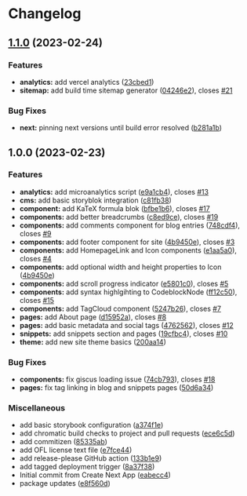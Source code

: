 # Changelog

## [1.1.0](https://github.com/Zyzle/zyzle.dev/compare/v1.0.0...v1.1.0) (2023-02-24)


### Features

* **analytics:** add vercel analytics ([23cbed1](https://github.com/Zyzle/zyzle.dev/commit/23cbed1e340e89cb6de7cc88853d54b2c3073b4d))
* **sitemap:** add build time sitemap generator ([04246e2](https://github.com/Zyzle/zyzle.dev/commit/04246e23e22f2eedb97eb4e664cd1f077e664850)), closes [#21](https://github.com/Zyzle/zyzle.dev/issues/21)


### Bug Fixes

* **next:** pinning next versions until build error resolved ([b281a1b](https://github.com/Zyzle/zyzle.dev/commit/b281a1bec3469d6f95975ccf23c45aaa6d53131f))

## 1.0.0 (2023-02-23)


### Features

* **analytics:** add microanalytics script ([e9a1cb4](https://github.com/Zyzle/zyzle.dev/commit/e9a1cb48c5f2a19dbb8feb3d1544ad7a945b84eb)), closes [#13](https://github.com/Zyzle/zyzle.dev/issues/13)
* **cms:** add basic storyblok integration ([c81fb38](https://github.com/Zyzle/zyzle.dev/commit/c81fb38b285c0cd8946b1e9c5af483f6732d002a))
* **component:** add KaTeX formula blok ([bfbe1b6](https://github.com/Zyzle/zyzle.dev/commit/bfbe1b68348e0d1fc39eacf90f3758437f6b8382)), closes [#17](https://github.com/Zyzle/zyzle.dev/issues/17)
* **components:** add better breadcrumbs ([c8ed9ce](https://github.com/Zyzle/zyzle.dev/commit/c8ed9cef2ed8d018ee0cffa94efd5f2bcb273caa)), closes [#19](https://github.com/Zyzle/zyzle.dev/issues/19)
* **components:** add comments component for blog entries ([748cdf4](https://github.com/Zyzle/zyzle.dev/commit/748cdf4a6672c512a2eae2115d666fd40ef10e5d)), closes [#9](https://github.com/Zyzle/zyzle.dev/issues/9)
* **components:** add footer component for site ([4b9450e](https://github.com/Zyzle/zyzle.dev/commit/4b9450e67033bed3f49dfca7a533e42e7dc4f2df)), closes [#3](https://github.com/Zyzle/zyzle.dev/issues/3)
* **components:** add HomepageLink and Icon components ([e1aa5a0](https://github.com/Zyzle/zyzle.dev/commit/e1aa5a02a70fe4cc59a83cad11c76d36d0447ccd)), closes [#4](https://github.com/Zyzle/zyzle.dev/issues/4)
* **components:** add optional width and height properties to Icon ([4b9450e](https://github.com/Zyzle/zyzle.dev/commit/4b9450e67033bed3f49dfca7a533e42e7dc4f2df))
* **components:** add scroll progress indicator ([e5801c0](https://github.com/Zyzle/zyzle.dev/commit/e5801c0e15e731e7f5931ec21153e6792a28f92d)), closes [#5](https://github.com/Zyzle/zyzle.dev/issues/5)
* **components:** add syntax highlgihting to CodeblockNode ([ff12c50](https://github.com/Zyzle/zyzle.dev/commit/ff12c50e04157aa311b38f610c7d150b1a1762a0)), closes [#15](https://github.com/Zyzle/zyzle.dev/issues/15)
* **components:** add TagCloud component ([5247b26](https://github.com/Zyzle/zyzle.dev/commit/5247b2664115866dca1b9ad84386b425bcf520ef)), closes [#7](https://github.com/Zyzle/zyzle.dev/issues/7)
* **pages:** add About page ([d15952a](https://github.com/Zyzle/zyzle.dev/commit/d15952a408330b8342b6be3b11250c4174b6d878)), closes [#8](https://github.com/Zyzle/zyzle.dev/issues/8)
* **pages:** add basic metadata and social tags ([4762562](https://github.com/Zyzle/zyzle.dev/commit/47625622775fc2ae1153ac3407eed79d719c7bcc)), closes [#12](https://github.com/Zyzle/zyzle.dev/issues/12)
* **snippets:** add snippets section and pages ([19cfbc4](https://github.com/Zyzle/zyzle.dev/commit/19cfbc4ed5c15a36e0ec7ae68f386e4b1009304a)), closes [#10](https://github.com/Zyzle/zyzle.dev/issues/10)
* **theme:** add new site theme basics ([200aa14](https://github.com/Zyzle/zyzle.dev/commit/200aa14b42597f64f156a095bb5f2870cd19074e))


### Bug Fixes

* **components:** fix giscus loading issue ([74cb793](https://github.com/Zyzle/zyzle.dev/commit/74cb793563c7e464150ace98be12d1a58b55b812)), closes [#18](https://github.com/Zyzle/zyzle.dev/issues/18)
* **pages:** fix tag linking in blog and snippets pages ([50d6a34](https://github.com/Zyzle/zyzle.dev/commit/50d6a348db64414ebdbb510139f23caa01c60db8))


### Miscellaneous

* add basic storybook configuration ([a374f1e](https://github.com/Zyzle/zyzle.dev/commit/a374f1ed95d1ec54a380f0317b2635f3333f2a79))
* add chromatic build checks to project and pull requests ([ece6c5d](https://github.com/Zyzle/zyzle.dev/commit/ece6c5d4f93a86f49497ae7d1a45850f1a759272))
* add commitizen ([85335ab](https://github.com/Zyzle/zyzle.dev/commit/85335ab6231b22163c54b8b62ccb35244131d72c))
* add OFL license text file ([e7fce44](https://github.com/Zyzle/zyzle.dev/commit/e7fce444e4a1a170b22c8692e15ddd52d88dea54))
* add release-please GitHub action ([133b1e9](https://github.com/Zyzle/zyzle.dev/commit/133b1e961be9ef66a4a4db35bc9917fe626afd67))
* add tagged deployment trigger ([8a37f38](https://github.com/Zyzle/zyzle.dev/commit/8a37f381c1b52ef7d5b34400ae4fd99c6d6b67ae))
* Initial commit from Create Next App ([eabecc4](https://github.com/Zyzle/zyzle.dev/commit/eabecc4df201a304c6c56ff38509fd39e892a166))
* package updates ([e8f560d](https://github.com/Zyzle/zyzle.dev/commit/e8f560dc0ebe9fa6cb31125ed82b9cb157e538b4))

